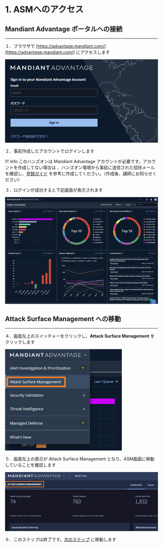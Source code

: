# 1. ASMへのアクセス

## Mandiant Advantage ポータルへの接続

---

１．ブラウザで  [https://advantage.mandiant.com/](https://advantage.mandiant.com/) にアクセスします

![](images/2022-08-04-15-18-26-image.png)

２．事前作成したアカウントでログインします

!!! Info
    このハンズオンは Mandiant Advantage アカウントが必要です。アカウントを作成してない場合は 、ハンズオン環境から事前に送信された招待メールを確認し、[登録ガイド](  https://seminar.mndt.work/ASM_Seminar_AccountGuide_202404.pdf) を参考に作成してください。（作成後、講師にお知らせください）

３．ログインが成功すると下記画面が表示されます

![](images/2022-08-04-15-29-27-image.png)

## Attack Surface Management への移動

----

４．画面左上のスイッチャーをクリックし、**Attack Surface Management** をクリックします

![](images/2022-08-04-15-51-13-image.png)

５．画面左上の表示が Attack Surface Management となり、ASM画面に移動していることを確認します

![image-20240418104431821](images/image-20240418104431821.png)

６．このステップは終了です。[次のステップ](../02-configuration-check) に移動します
